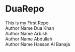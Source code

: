 # DuaRepo
This is my First Repo
<br>
Author Name Dua Khan
<br>
Author Name Arbish
<br>
Author Name Abdullah
<br>
Author Name Hassan Al Banaja
